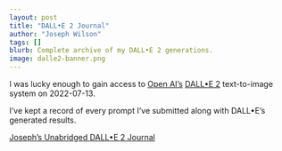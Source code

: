```yaml
---
layout: post
title: "DALL•E 2 Journal"
author: "Joseph Wilson"
tags: []
blurb: Complete archive of my DALL•E 2 generations.
image: dalle2-banner.png
---
```


I was lucky enough to gain access to [Open AI’s](https://openai.com/) [DALL•E 2](https://openai.com/dall-e-2/) text-to-image system on 2022-07-13.

I’ve kept a record of every prompt I’ve submitted along with DALL•E’s generated results.

[Joseph’s Unabridged DALL•E 2 Journal](/projects/dalle2-journal)
